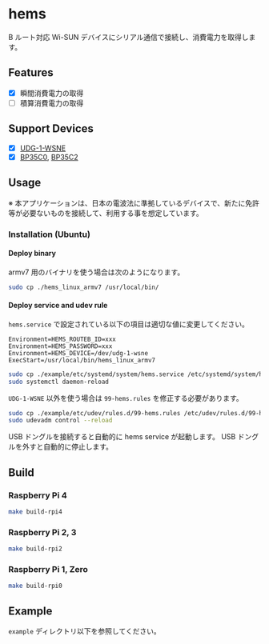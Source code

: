hems
====

B ルート対応 Wi-SUN デバイスにシリアル通信で接続し、消費電力を取得します。

## Features
- [x] 瞬間消費電力の取得
- [ ] 積算消費電力の取得

## Support Devices
- [x] [UDG-1-WSNE](https://web116.jp/shop/netki/miruene_usb/miruene_usb_00.html)
- [x] [BP35C0](https://www.rohm.co.jp/products/wireless-communication/specified-low-power-radio-modules/bp35c0-product), [BP35C2](https://www.rohm.co.jp/products/wireless-communication/specified-low-power-radio-modules/bp35c2-product)

## Usage

※ 本アプリケーションは、日本の電波法に準拠しているデバイスで、新たに免許等が必要ないものを接続して、利用する事を想定しています。

### Installation (Ubuntu)

#### Deploy binary

armv7 用のバイナリを使う場合は次のようになります。

```sh
sudo cp ./hems_linux_armv7 /usr/local/bin/
```

#### Deploy service and udev rule

`hems.service` で設定されている以下の項目は適切な値に変更してください。

```
Environment=HEMS_ROUTEB_ID=xxx
Environment=HEMS_PASSWORD=xxx
Environment=HEMS_DEVICE=/dev/udg-1-wsne
ExecStart=/usr/local/bin/hems_linux_armv7
```

```sh
sudo cp ./example/etc/systemd/system/hems.service /etc/systemd/system/hems.service
sudo systemctl daemon-reload
```

`UDG-1-WSNE` 以外を使う場合は `99-hems.rules` を修正する必要があります。

```sh
sudo cp ./example/etc/udev/rules.d/99-hems.rules /etc/udev/rules.d/99-hems.rules
sudo udevadm control --reload
```

USB ドングルを接続すると自動的に hems service が起動します。
USB ドングルを外すと自動的に停止します。

## Build

### Raspberry Pi 4

```sh
make build-rpi4
```

### Raspberry Pi 2, 3

```sh
make build-rpi2
```

### Raspberry Pi 1, Zero

```sh
make build-rpi0
```

## Example
`example` ディレクトリ以下を参照してください。
